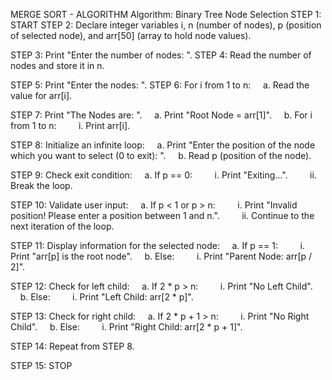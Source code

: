 MERGE SORT - ALGORITHM
Algorithm: Binary Tree Node Selection
STEP 1: START
STEP 2: Declare integer variables i, n (number of nodes), p (position of selected node), and arr[50] (array to hold node values).

STEP 3: Print "Enter the number of nodes: ".
STEP 4: Read the number of nodes and store it in n.

STEP 5: Print "Enter the nodes: ".
STEP 6: For i from 1 to n:
    a. Read the value for arr[i].

STEP 7: Print "The Nodes are: ".
    a. Print "Root Node = arr[1]".
    b. For i from 1 to n:
        i. Print arr[i].

STEP 8: Initialize an infinite loop:
    a. Print "Enter the position of the node which you want to select (0 to exit): ".
    b. Read p (position of the node).

STEP 9: Check exit condition:
    a. If p == 0:
        i. Print "Exiting...".
        ii. Break the loop.

STEP 10: Validate user input:
    a. If p < 1 or p > n:
        i. Print "Invalid position! Please enter a position between 1 and n.".
        ii. Continue to the next iteration of the loop.

STEP 11: Display information for the selected node:
    a. If p == 1:
        i. Print "arr[p] is the root node".
    b. Else:
        i. Print "Parent Node: arr[p / 2]".

STEP 12: Check for left child:
    a. If 2 * p > n:
        i. Print "No Left Child".
    b. Else:
        i. Print "Left Child: arr[2 * p]".

STEP 13: Check for right child:
    a. If 2 * p + 1 > n:
        i. Print "No Right Child".
    b. Else:
        i. Print "Right Child: arr[2 * p + 1]".

STEP 14: Repeat from STEP 8.

STEP 15: STOP
